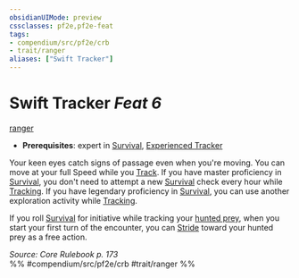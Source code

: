 ```yaml
---
obsidianUIMode: preview
cssclasses: pf2e,pf2e-feat
tags:
- compendium/src/pf2e/crb
- trait/ranger
aliases: ["Swift Tracker"]
---
```

# Swift Tracker  *Feat 6*  
[ranger](rules/traits/ranger.md "Ranger Class Trait")  

- **Prerequisites**: expert in [Survival](compendium/skills.md#Survival), [Experienced Tracker](compendium/feats/experienced-tracker.md)

Your keen eyes catch signs of passage even when you're moving. You can move at your full Speed while you [Track](rules/actions/track.md). If you have master proficiency in [Survival](compendium/skills.md#Survival), you don't need to attempt a new [Survival](compendium/skills.md#Survival) check every hour while [Tracking](rules/actions/track.md). If you have legendary proficiency in [Survival](compendium/skills.md#Survival), you can use another exploration activity while [Tracking](rules/actions/track.md).

If you roll [Survival](compendium/skills.md#Survival) for initiative while tracking your [hunted prey](rules/actions/hunt-prey.md), when you start your first turn of the encounter, you can [Stride](rules/actions/stride.md) toward your hunted prey as a free action.

*Source: Core Rulebook p. 173*  
%% #compendium/src/pf2e/crb #trait/ranger %%
